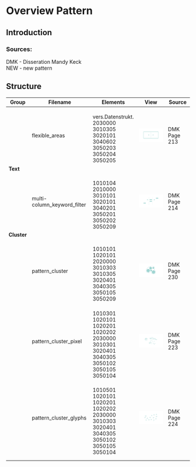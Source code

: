 # Overview Pattern

## Introduction



### Sources:

DMK - Disseration Mandy Keck<br>
NEW - new pattern

## Structure

|Group|Filename|Elements|View|Source|
|--|--|--|--|--|
||flexible_areas|<br>vers.Datenstrukt.<br>2030000<br>3010305<br>3020101<br>3040602<br>3050203<br>3050204<br>3050205|<img src="https://raw.githubusercontent.com/visualengineers/cobro-data/%231-grafics/_assets/pattern/pattern_flexible_areas.png" width="400">|DMK Page 213|
|<b>Text</b>|
||multi-column_keyword_filter|<br>1010104<br>2010000<br>3010101<br>3020101<br>3040201<br>3050201<br>3050202<br>3050209|<img src="https://raw.githubusercontent.com/visualengineers/cobro-data/%231-grafics/_assets/pattern/pattern_multi-column_keyword_filter.png" width="400">|DMK Page 214|
|<b>Cluster</b>|
||pattern_cluster|<br>1010101<br>1020101<br>2020000<br>3010303<br>3010305<br>3020401<br>3040305<br>3050105<br>3050209|<img src="https://raw.githubusercontent.com/visualengineers/cobro-data/%231-grafics/_assets/pattern/pattern_cluster.png" width="400">|DMK Page 230|
||pattern_cluster_pixel|<br>1010301<br>1020101<br>1020201<br>1020202<br>2030000<br>3010301<br>3020401<br>3040305<br>3050102<br>3050105<br>3050104<br>|<img src="https://raw.githubusercontent.com/visualengineers/cobro-data/%231-grafics/_assets/pattern/pattern_cluster_pixel.png" width="400">|DMK Page 223|
||pattern_cluster_glyphs|<br>1010501<br>1020101<br>1020201<br>1020202<br>2030000<br>3010303<br>3020401<br>3040305<br>3050102<br>3050105<br>3050104<br>|<img src="https://raw.githubusercontent.com/visualengineers/cobro-data/%231-grafics/_assets/pattern/pattern_cluster_glyphs.png" width="400">|DMK Page 224|
| | | |
| | | |
